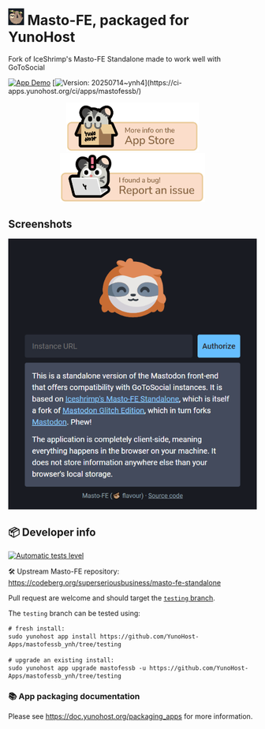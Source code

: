 <!--
N.B.: This README was automatically generated by <https://github.com/YunoHost/apps_tools/blob/main/readme_generator>
It shall NOT be edited by hand.
-->

<h1>
  <img src="https://raw.githubusercontent.com/YunoHost/apps/main/logos/mastofessb.png" width="32px" alt="Logo of Masto-FE">
  Masto-FE, packaged for YunoHost
</h1>

Fork of IceShrimp's Masto-FE Standalone made to work well with GoToSocial

[![App Demo](https://img.shields.io/badge/App_Demo-blue?style=for-the-badge)](https://masto-fe.superseriousbusiness.org/)
[![Version: 20250714~ynh4](https://img.shields.io/badge/Version-20250714~ynh4-rgb(18,138,11)?style=for-the-badge)](https://ci-apps.yunohost.org/ci/apps/mastofessb/)

<div align="center">
<a href="https://apps.yunohost.org/app/mastofessb"><img height="100px" src="https://github.com/YunoHost/yunohost-artwork/raw/refs/heads/main/badges/neopossum-badges/badge_more_info_on_the_appstore.svg"/></a>
<a href="https://github.com/YunoHost-Apps/mastofessb_ynh/issues"><img height="100px" src="https://github.com/YunoHost/yunohost-artwork/raw/refs/heads/main/badges/neopossum-badges/badge_report_an_issue.svg"/></a>
</div>


## Screenshots
![Screenshot of Masto-FE](./doc/screenshots/login.png)

## 📦 Developer info

[![Automatic tests level](https://apps.yunohost.org/badge/cilevel/mastofessb)](https://ci-apps.yunohost.org/ci/apps/mastofessb/)

🛠️ Upstream Masto-FE repository: <https://codeberg.org/superseriousbusiness/masto-fe-standalone>

Pull request are welcome and should target the [`testing` branch](https://github.com/YunoHost-Apps/mastofessb_ynh/tree/testing).

The `testing` branch can be tested using:
```
# fresh install:
sudo yunohost app install https://github.com/YunoHost-Apps/mastofessb_ynh/tree/testing

# upgrade an existing install:
sudo yunohost app upgrade mastofessb -u https://github.com/YunoHost-Apps/mastofessb_ynh/tree/testing
```

### 📚 App packaging documentation

Please see <https://doc.yunohost.org/packaging_apps> for more information.